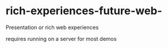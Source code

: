 rich-experiences-future-web-
============================

Presentation or rich web experiences

requires running on a server for most demos
